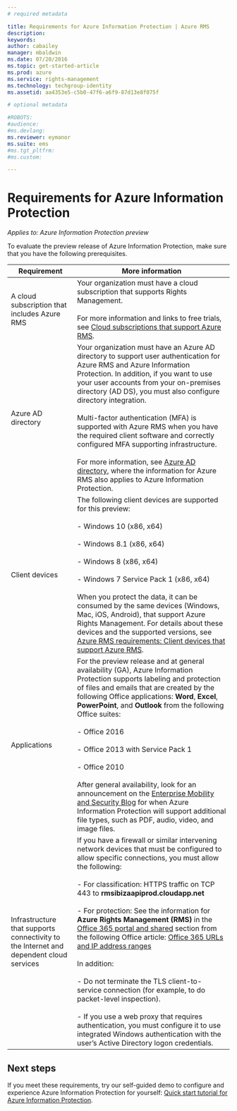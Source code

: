 ```yaml
---
# required metadata

title: Requirements for Azure Information Protection | Azure RMS
description:
keywords:
author: cabailey
manager: mbaldwin
ms.date: 07/20/2016
ms.topic: get-started-article
ms.prod: azure
ms.service: rights-management
ms.technology: techgroup-identity
ms.assetid: aa4353e5-c5b0-47f6-a6f9-87d13e8f075f

# optional metadata

#ROBOTS:
#audience:
#ms.devlang:
ms.reviewer: eymanor
ms.suite: ems
#ms.tgt_pltfrm:
#ms.custom:

---
```


# Requirements for Azure Information Protection

*Applies to: Azure Information Protection preview*


To evaluate the preview release of Azure Information Protection, make sure that you have the following prerequisites. 

|Requirement|More information|
|---------------|--------------------|
|A cloud subscription that includes Azure RMS|Your organization must have a cloud subscription that supports Rights Management.<br /><br />For more information and links to free trials, see [Cloud subscriptions that support Azure RMS](../get-started/requirements-subscriptions.md).|
|Azure AD directory|Your organization must have an Azure AD directory to support user authentication for Azure RMS and Azure Information Protection. In addition, if you want to use your user accounts from your on-premises directory (AD DS), you must also configure directory integration.<br /><br />Multi-factor authentication (MFA) is supported with Azure RMS when you have the required client software and correctly configured MFA supporting infrastructure.<br /><br />For more information, see [Azure AD directory](../get-started/requirements-azure-ad.md), where the information for Azure RMS also applies to Azure Information Protection.|
|Client devices|The following client devices are supported for this preview:<br /><br />- Windows 10 (x86, x64)<br /><br />- Windows 8.1 (x86, x64)<br /><br />- Windows 8 (x86, x64)<br /><br />- Windows 7 Service Pack 1 (x86, x64)<br /><br />When you protect the data, it can be consumed by the same devices (Windows, Mac, iOS, Android), that support Azure Rights Management. For details about these devices and the supported versions, see [Azure RMS requirements: Client devices that support Azure RMS](../get-started/requirements-client-devices.md).|
|Applications|For the preview release and at general availability (GA), Azure Information Protection supports labeling and protection of files and emails that are created by the following Office applications: **Word**, **Excel**, **PowerPoint**, and **Outlook** from the following Office suites:<br /><br />- Office 2016<br /><br />- Office 2013 with Service Pack 1<br /><br />- Office 2010<br /><br />After general availability, look for an announcement on the [Enterprise Mobility and Security Blog](https://blogs.technet.microsoft.com/enterprisemobility/?product=azure-rights-management-services) for when Azure Information Protection will support additional file types, such as PDF, audio, video, and image files.|
|Infrastructure that supports connectivity to the Internet and dependent cloud services|If you have a firewall or similar intervening network devices that must be configured to allow specific connections, you must allow the following:<br /><br />- For classification: HTTPS traffic on TCP 443 to **rmsibizaapiprod.cloudapp.net**<br /><br />- For protection: See the information for **Azure Rights Management (RMS)** in the [Office 365 portal and shared](https://support.office.com/article/Office-365-URLs-and-IP-address-ranges-8548a211-3fe7-47cb-abb1-355ea5aa88a2#BKMK_Portal-identity) section from the following Office article: [Office 365 URLs and IP address ranges](https://support.office.com/en-US/article/Office-365-URLs-and-IP-address-ranges-8548a211-3fe7-47cb-abb1-355ea5aa88a2) <br /><br />In addition:<br /><br />- Do not terminate the TLS client-to-service connection (for example, to do packet-level inspection). <br /><br />- If you use a web proxy that requires authentication, you must configure it to use integrated Windows authentication with the user’s Active Directory logon credentials.|

## Next steps

If you meet these requirements, try our self-guided demo to configure and experience Azure Information Protection for yourself: [Quick start tutorial for Azure Information Protection](infoprotect-quick-start-tutorial.md).

